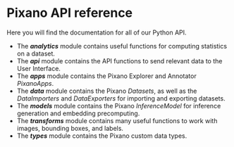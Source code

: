 # Pixano API reference

Here you will find the documentation for all of our Python API.

- The ***analytics*** module contains useful functions for computing statistics on a dataset.
- The ***api*** module contains the API functions to send relevant data to the User Interface.
- The ***apps*** module contains the Pixano Explorer and Annotator *PixanoApps*.
- The ***data*** module contains the Pixano *Datasets*, as well as the *DataImporters* and *DataExporters* for importing and exporting datasets.
- The ***models*** module contains the Pixano *InferenceModel* for inference generation and embedding precomputing.
- The ***transforms*** module contains many useful functions to work with images, bounding boxes, and labels.
- The ***types*** module contains the Pixano custom data types.